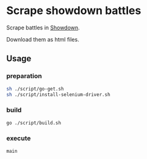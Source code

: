 # Scrape showdown battles

Scrape battles in [Showdown](http://play.pokemonshowdown.com/).

Download them as html files.

## Usage

### preparation

```bash
sh ./script/go-get.sh
sh ./script/install-selenium-driver.sh
```

### build

```bash
go ./script/build.sh
```

### execute

```bash
main
```
